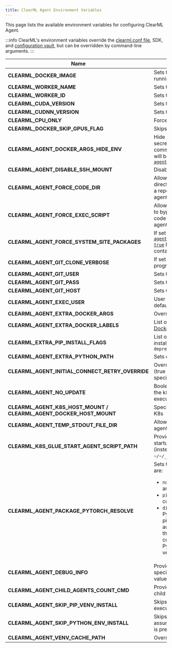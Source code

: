 ```yaml
---
title: ClearML Agent Environment Variables
---
```


This page lists the available environment variables for configuring ClearML Agent. 

:::info
ClearML's environment variables override the [clearml.conf file](../configs/clearml_conf.md), SDK, and 
[configuration vault](../webapp/webapp_profile.md#configuration-vault), 
but can be overridden by command-line arguments. 
:::

|Name| Description                                                                                                                                                                                                                                     |
|---|-------------------------------------------------------------------------------------------------------------------------------------------------------------------------------------------------------------------------------------------------|
|**CLEARML_DOCKER_IMAGE** | Sets the default docker image to use when running an agent in [Docker mode](../clearml_agent.md#docker-mode)                                                                                                                                                                                                              |
|**CLEARML_WORKER_NAME** | Sets the Worker's name                                                                                                                                                                                                                          |
|**CLEARML_WORKER_ID** | Sets the Worker ID                                                                                                                                                                                                                              |
|**CLEARML_CUDA_VERSION** | Sets the CUDA version to be used                                                                                                                                                                                                                |
|**CLEARML_CUDNN_VERSION** | Sets the CUDNN version to be used                                                                                                                                                                                                               |
|**CLEARML_CPU_ONLY** | Force CPU only mode                                                                                                                                                                                                                             |
|**CLEARML_DOCKER_SKIP_GPUS_FLAG** | Skips the GPUs flag (support for docker V18                                                                                                                                                                                                     |
|**CLEARML_AGENT_DOCKER_ARGS_HIDE_ENV** | Hide Docker environment variables containing secrets when printing out the Docker command. When printed, the variable values will be replaced by `********`. See [`agent.hide_docker_command_env_vars`](../configs/clearml_conf.md#hide_docker) |
|**CLEARML_AGENT_DISABLE_SSH_MOUNT** | Disables the auto `.ssh` mount into the docker                                                                                                                                                                                                  |
|**CLEARML_AGENT_FORCE_CODE_DIR**| Allows overriding the remote execution code directory to bypass repository cloning and use a repo already available where the remote agent is running. |
|**CLEARML_AGENT_FORCE_EXEC_SCRIPT**| Allows overriding the remote execution script to bypass repository cloning and execute code already available where the remote agent is running|
|**CLEARML_AGENT_FORCE_SYSTEM_SITE_PACKAGES** | If set to `true`, overrides default [`agent.package_manager.system_site_packages: true`](../configs/clearml_conf.md#system_site_packages) behavior when running tasks in containers (docker mode and k8s-glue)|
|**CLEARML_AGENT_GIT_CLONE_VERBOSE**| If set to `true`, `git clone` calls will report progress verbosely  |
|**CLEARML_AGENT_GIT_USER** | Sets the Git user for ClearML Agent                                                                                                                                                                                                             |
|**CLEARML_AGENT_GIT_PASS** | Sets the Git password for ClearML Agent                                                                                                                                                                                                         |
|**CLEARML_AGENT_GIT_HOST** | Sets Git host (only sending login to this host)                                                                                                                                                                                                 |
|**CLEARML_AGENT_EXEC_USER** | User for Agent executing tasks (root by default)                                                                                                                                                                                                |
|**CLEARML_AGENT_EXTRA_DOCKER_ARGS** | Overrides extra docker args configuration                                                                                                                                                                                                       |
|**CLEARML_AGENT_EXTRA_DOCKER_LABELS** | List of labels to add to docker container. See [Docker documentation](https://docs.docker.com/config/labels-custom-metadata/). |
|**CLEARML_EXTRA_PIP_INSTALL_FLAGS**| List of additional flags to use when the agent installs packages. For example: `["--use-deprecated=legacy-resolver", ]`|
|**CLEARML_AGENT_EXTRA_PYTHON_PATH** | Sets extra python path                                                                                                                                                                                                                          |
|**CLEARML_AGENT_INITIAL_CONNECT_RETRY_OVERRIDE** | Overrides initial server connection behavior (true by default), allows explicit number to specify number of connect retries)                                                                                                                    | 
|**CLEARML_AGENT_NO_UPDATE** | Boolean. Set to `true` to skip agent update in the k8s pod container before the agent executes the task |
|**CLEARML_AGENT_K8S_HOST_MOUNT / CLEARML_AGENT_DOCKER_HOST_MOUNT** | Specifies Agent's mount point for Docker / K8s                                                                                                                                                                                                  |
|**CLEARML_AGENT_TEMP_STDOUT_FILE_DIR**|Allows overriding the default `/tmp` location for agent temporary files|
|**CLEARML_K8S_GLUE_START_AGENT_SCRIPT_PATH** | Provide an alternate path to place the agent startup script generated inside a k8s task pod (instead of the default `~/~/__start_agent__.sh`)                                                                                                   |
|**CLEARML_AGENT_PACKAGE_PYTORCH_RESOLVE**|Sets the PyTorch resolving mode. The options are: <ul><li>`none` - No resolving. Install PyTorch like any other package</li><li>`pip` (default) - Sets extra index based on cuda and lets pip resolve</li><li>`direct` - Resolve a direct link to the PyTorch wheel by parsing the pytorch.org pip repository, and matching the automatically detected cuda version with the required PyTorch wheel. If the exact cuda version is not found for the required PyTorch wheel, it will try a lower cuda version until a match is found</li></ul>  |
|**CLEARML_AGENT_DEBUG_INFO** | Provide additional debug information for a specific context (currently only the `docker` value is supported)                                                                                                                                    |
|**CLEARML_AGENT_CHILD_AGENTS_COUNT_CMD** | Provide an alternate bash command to list child agents while working in services mode                                                                                                                                                           |
|**CLEARML_AGENT_SKIP_PIP_VENV_INSTALL** | Skips Python virtual env installation on execute and provides a custom venv binary                                                                                                                                                              |
|**CLEARML_AGENT_SKIP_PYTHON_ENV_INSTALL** | Skips entire Python venv installation and assumes python as well as every dependency is preinstalled                                                                                                                                            |
|**CLEARML_AGENT_VENV_CACHE_PATH** | Overrides venv cache folder configuration                                                                                                                                                                                                       |